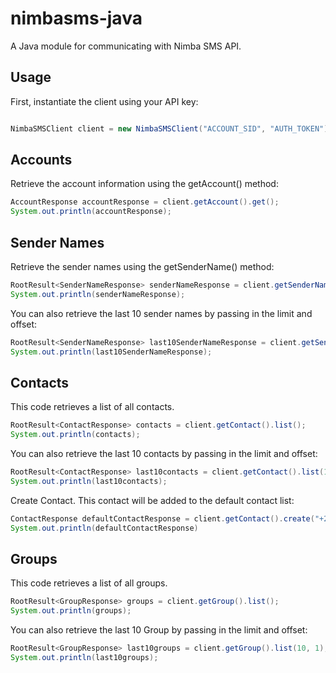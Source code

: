 # nimbasms-java
A Java module for communicating with Nimba SMS API. 

## Usage
First, instantiate the client using your API key:

```java

NimbaSMSClient client = new NimbaSMSClient("ACCOUNT_SID", "AUTH_TOKEN")
```

## Accounts
Retrieve the account information using the getAccount() method:
```java
AccountResponse accountResponse = client.getAccount().get();
System.out.println(accountResponse);
```
## Sender Names
Retrieve the sender names using the getSenderName() method:

```java
RootResult<SenderNameResponse> senderNameResponse = client.getSenderName().list();
System.out.println(senderNameResponse);
```
You can also retrieve the last 10 sender names by passing in the limit and offset:

```java
RootResult<SenderNameResponse> last10SenderNameResponse = client.getSenderName().list(10, 1);
System.out.println(last10SenderNameResponse);
```
## Contacts
This code retrieves a list of all contacts.
```java
RootResult<ContactResponse> contacts = client.getContact().list();
System.out.println(contacts);
```
You can also retrieve the last 10 contacts by passing in the limit and offset:
```java
RootResult<ContactResponse> last10contacts = client.getContact().list(10, 1);
System.out.println(last10contacts);
```
Create Contact. This contact will be added to the default contact list:
```java
ContactResponse defaultContactResponse = client.getContact().create("+224XXXXXXXXX", null, null);
System.out.println(defaultContactResponse)
```


## Groups
This code retrieves a list of all groups.
```java
RootResult<GroupResponse> groups = client.getGroup().list();
System.out.println(groups);
```

You can also retrieve the last 10 Group by passing in the limit and offset:
```java
RootResult<GroupResponse> last10groups = client.getGroup().list(10, 1);
System.out.println(last10groups);
```
